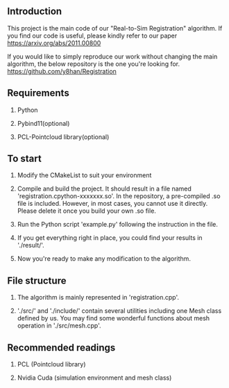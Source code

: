 ## Introduction

This project is the main code of our "Real-to-Sim Registration" algorithm. If you find our code is useful, please kindly refer to our paper
https://arxiv.org/abs/2011.00800

If you would like to simply reproduce our work without changing the main algorithm, the below repository is the one you're looking for. 
https://github.com/y8han/Registration

## Requirements

1. Python

2. Pybind11(optional)

3. PCL-Pointcloud library(optional)

## To start

1. Modify the CMakeList to suit your environment

2. Compile and build the project. It should result in a file named 'registration.cpython-xxxxxxx.so'. In the repository, a pre-compiled .so file is included. However, in most cases, you cannot use it directly. Please delete it once you build your own .so file.

3. Run the Python script 'example.py' following the instruction in the file. 

4. If you get everything right in place, you could find your results in './result/'. 

5. Now you're ready to make any modification to the algorithm.

## File structure

1. The algorithm is mainly represented in 'registration.cpp'.

2. './src/' and './include/' contain several utilities including one Mesh class defined by us. You may find some wonderful functions about mesh operation in './src/mesh.cpp'. 

## Recommended readings

1. PCL (Pointcloud library)

2. Nvidia Cuda (simulation environment and mesh class)
